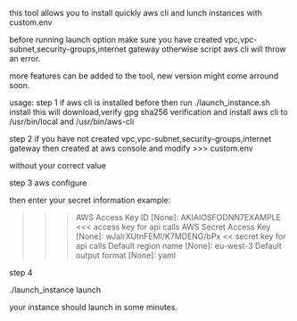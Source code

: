 this tool allows you to install quickly aws cli and lunch instances with custom.env

before running launch option make sure you have created vpc,vpc-subnet,security-groups,internet gateway otherwise script aws cli will throw an error.

more features can be added to the tool, new version might come arround soon.

usage:
step 1
if aws cli is installed before then run
./launch_instance.sh install
this will download,verify gpg sha256 verification and install aws cli to /usr/bin/local and /usr/bin/aws-cli

step 2
if you have not created vpc,vpc-subnet,security-groups,internet gateway then created at aws console
and modify  >>> custom.env 

without your correct value

step 3
aws configure

then enter your secret information
example:

>>> AWS Access Key ID [None]: AKIAIOSFODNN7EXAMPLE  <<< access key for api calls
>>> AWS Secret Access Key [None]: wJalrXUtnFEMI/K7MDENG/bPx  << secret key for api calls
>>> Default region name [None]: eu-west-3
>>> Default output format [None]: yaml

step 4

./launch_instance launch

your instance should launch in some minutes.

